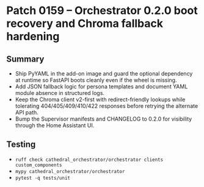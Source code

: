 # Patch 0159 – Orchestrator 0.2.0 boot recovery and Chroma fallback hardening

## Summary
- Ship PyYAML in the add-on image and guard the optional dependency at runtime so FastAPI boots cleanly even if the wheel is missing.
- Add JSON fallback logic for persona templates and document YAML module absence in structured logs.
- Keep the Chroma client v2-first with redirect-friendly lookups while tolerating 404/405/409/410/422 responses before retrying the alternate API path.
- Bump the Supervisor manifests and CHANGELOG to 0.2.0 for visibility through the Home Assistant UI.

## Testing
- `ruff check cathedral_orchestrator/orchestrator clients custom_components`
- `mypy cathedral_orchestrator/orchestrator`
- `pytest -q tests/unit`
